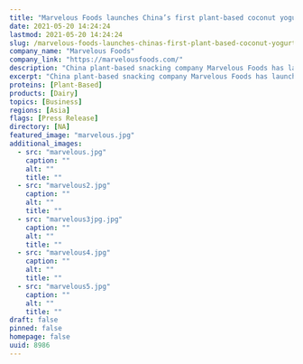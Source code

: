 ```yaml
---
title: "Marvelous Foods launches China’s first plant-based coconut yogurt store on Tmall"
date: 2021-05-20 14:24:24
lastmod: 2021-05-20 14:24:24
slug: /marvelous-foods-launches-chinas-first-plant-based-coconut-yogurt-store-tmall
company_name: "Marvelous Foods"
company_link: "https://marvelousfoods.com/"
description: "China plant-based snacking company Marvelous Foods has launched a Tmall flagship store for its signature product Yeyo Coconut Yogurt."
excerpt: "China plant-based snacking company Marvelous Foods has launched a Tmall flagship store for its signature product Yeyo Coconut Yogurt."
proteins: [Plant-Based]
products: [Dairy]
topics: [Business]
regions: [Asia]
flags: [Press Release]
directory: [NA]
featured_image: "marvelous.jpg"
additional_images:
  - src: "marvelous.jpg"
    caption: ""
    alt: ""
    title: ""
  - src: "marvelous2.jpg"
    caption: ""
    alt: ""
    title: ""
  - src: "marvelous3jpg.jpg"
    caption: ""
    alt: ""
    title: ""
  - src: "marvelous4.jpg"
    caption: ""
    alt: ""
    title: ""
  - src: "marvelous5.jpg"
    caption: ""
    alt: ""
    title: ""
draft: false
pinned: false
homepage: false
uuid: 8986
---
```

